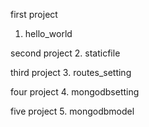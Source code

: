 first project
 1. hello_world

second project
  2. staticfile

third project
  3. routes_setting

four project
  4. mongodbsetting

five project
  5. mongodbmodel
